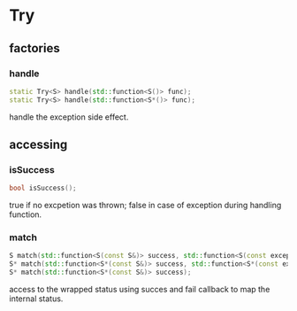 # Try

## factories

### handle

```c++
static Try<S> handle(std::function<S()> func);
static Try<S> handle(std::function<S*()> func);
```

handle the exception side effect.


## accessing

### isSuccess

```c++
bool isSuccess();
```
true if no excpetion was thrown; false in case of exception during handling function.


### match

```c++
S match(std::function<S(const S&)> success, std::function<S(const exception&)> fail);
S* match(std::function<S*(const S&)> success, std::function<S*(const exception&)> fail);
S* match(std::function<S*(const S&)> success);
```
access to the wrapped status using succes and fail callback to map the internal status.

